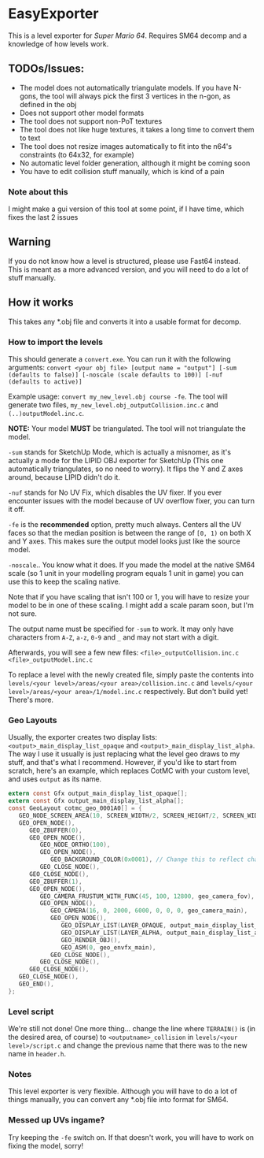 # EasyExporter
This is a level exporter for *Super Mario 64*. Requires SM64 decomp and a knowledge of how levels work.

## TODOs/Issues:
- The model does not automatically triangulate models. If you have N-gons, the tool will always pick the first 3 vertices in the n-gon, as defined in the obj
- Does not support other model formats
- The tool does not support non-PoT textures
- The tool does not like huge textures, it takes a long time to convert them to text
- The tool does not resize images automatically to fit into the n64's constraints (to 64x32, for example)
- No automatic level folder generation, although it might be coming soon
- You have to edit collision stuff manually, which is kind of a pain

### Note about this
I might make a gui version of this tool at some point, if I have time, which fixes the last 2 issues

## Warning
If you do not know how a level is structured, please use Fast64 instead. This is meant as a more advanced version, and you will need to do a lot of stuff manually.

## How it works
This takes any \*.obj file and converts it into a usable format for decomp.

### How to import the levels
This should generate a `convert.exe`. You can run it with the following arguments:
`convert <your obj file> [output name = "output"] [-sum (defaults to false)] [-noscale (scale defaults to 100)] [-nuf (defaults to active)]`

Example usage: `convert my_new_level.obj course -fe`. The tool will generate two files, `my_new_level.obj_outputCollision.inc.c` and `(..)outputModel.inc.c`.

**NOTE:** Your model **MUST** be triangulated. The tool will not triangulate the model.

`-sum` stands for SketchUp Mode, which is actually a misnomer, as it's actually a mode for the LIPID OBJ exporter for SketchUp (This one automatically triangulates, so no need to worry). It flips the Y and Z axes around, because LIPID didn't do it.

`-nuf` stands for No UV Fix, which disables the UV fixer. If you ever encounter issues with the model because of UV overflow fixer, you can turn it off.

`-fe` is the **recommended** option, pretty much always. Centers all the UV faces so that the median position is between the range of `[0, 1)` on both X and Y axes. This makes sure the output model looks just like the source model.

`-noscale`.. You know what it does. If you made the model at the native SM64 scale (so 1 unit in your modelling program equals 1 unit in game) you can use this to keep the scaling native. 

Note that if you have scaling that isn't 100 or 1, you will have to resize your model to be in one of these scaling. I might add a scale param soon, but I'm not sure.

The output name must be specified for `-sum` to work. It may only have characters from `A-Z`, `a-z`, `0-9` and `_` and may not start with a digit.

Afterwards, you will see a few new files:
`<file>_outputCollision.inc.c`
`<file>_outputModel.inc.c`

To replace a level with the newly created file, simply paste the contents into `levels/<your level>/areas/<your area>/collision.inc.c` and `levels/<your level>/areas/<your area>/1/model.inc.c` respectively. But don't build yet! There's more.

### Geo Layouts
Usually, the exporter creates two display lists: `<output>_main_display_list_opaque` and `<output>_main_display_list_alpha`. The way I use it usually is just replacing what the level geo draws to my stuff, and that's what I recommend. However, if you'd like to start from scratch, here's an example, which replaces CotMC with your custom level, and uses `output` as its name.
```c
extern const Gfx output_main_display_list_opaque[];
extern const Gfx output_main_display_list_alpha[];
const GeoLayout cotmc_geo_0001A0[] = {
   GEO_NODE_SCREEN_AREA(10, SCREEN_WIDTH/2, SCREEN_HEIGHT/2, SCREEN_WIDTH/2, SCREEN_HEIGHT/2),
   GEO_OPEN_NODE(),
      GEO_ZBUFFER(0),
      GEO_OPEN_NODE(),
         GEO_NODE_ORTHO(100),
         GEO_OPEN_NODE(),
            GEO_BACKGROUND_COLOR(0x0001), // Change this to reflect changes in the background.
         GEO_CLOSE_NODE(),
      GEO_CLOSE_NODE(),
      GEO_ZBUFFER(1),
      GEO_OPEN_NODE(),
         GEO_CAMERA_FRUSTUM_WITH_FUNC(45, 100, 12800, geo_camera_fov),
         GEO_OPEN_NODE(),
            GEO_CAMERA(16, 0, 2000, 6000, 0, 0, 0, geo_camera_main),
            GEO_OPEN_NODE(),
               GEO_DISPLAY_LIST(LAYER_OPAQUE, output_main_display_list_opaque),
               GEO_DISPLAY_LIST(LAYER_ALPHA, output_main_display_list_alpha),
               GEO_RENDER_OBJ(),
               GEO_ASM(0, geo_envfx_main),
            GEO_CLOSE_NODE(),
         GEO_CLOSE_NODE(),
      GEO_CLOSE_NODE(),
   GEO_CLOSE_NODE(),
   GEO_END(),
};
```

### Level script
We're still not done! One more thing... change the line where `TERRAIN()` is (in the desired area, of course) to `<outputname>_collision` in `levels/<your level>/script.c` and change the previous name that there was to the new name in `header.h`.

### Notes
This level exporter is very flexible. Although you will have to do a lot of things manually, you can convert any \*.obj file into format for SM64.

### Messed up UVs ingame?
Try keeping the `-fe` switch on. If that doesn't work, you will have to work on fixing the model, sorry!
